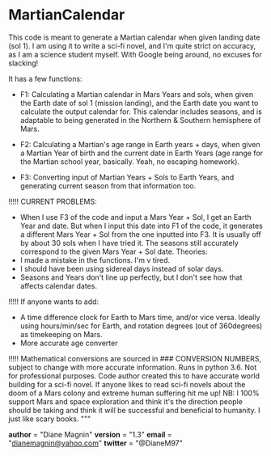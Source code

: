# MartianCalendar

This code is meant to generate a Martian calendar when given landing date (sol 1). I am using it to write a sci-fi novel,
and I'm quite strict on accuracy, as I am a science student myself. With Google being around, no excuses for slacking!


It has a few functions:

- F1: Calculating a Martian calendar in Mars Years and sols, when given the Earth date of sol 1 (mission landing),
and the Earth date you want to calculate the output calendar for. This calendar includes seasons, and is adaptable to
being generated in the Northern & Southern hemisphere of Mars.

- F2: Calculating a Martian's age range in Earth years + days, when given a Martian Year of birth and the current date in
Earth Years (age range for the Martian school year, basically. Yeah, no escaping homework).

- F3: Converting input of Martian Years + Sols to Earth Years, and generating current season from that information too.


!!!!! CURRENT PROBLEMS:
- When I use F3 of the code and input a Mars Year + Sol, I get an Earth Year and date. But when I input this date into
F1 of the code, it generates a different Mars Year + Sol from the one inputted into F3. It is usually off by about 30 sols
when I have tried it. The seasons still accurately correspond to the given Mars Year + Sol date.
Theories:
- I made a mistake in the functions. I'm v tired.
- I should have been using sidereal days instead of solar days.
- Seasons and Years don't line up perfectly, but I don't see how that affects calendar dates.

!!!!! If anyone wants to add:
- A time difference clock for Earth to Mars time, and/or vice versa. Ideally using hours/min/sec for Earth,
and rotation degrees (out of 360degrees) as timekeeping on Mars.
- More accurate age converter

!!!!! Mathematical conversions are sourced in ### CONVERSION NUMBERS, subject to change with more accurate information.
Runs in python 3.6.
Not for professional purposes. Code author created this to have accurate world building for a sci-fi novel. If anyone
likes to read sci-fi novels about the doom of a Mars colony and extreme human suffering hit me up!
NB: I 100% support Mars and space exploration and think it's the direction people should be taking and think it will be successful and beneficial to humanity. I just like scary books. """


__author__ = "Diane Magnin"
__version__ = "1.3"
__email__ = "dianemagnin@yahoo.com"
__twitter__ = "@DianeM97"
